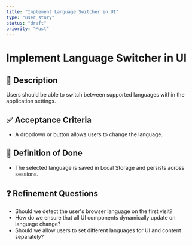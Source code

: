 ```yaml
---
title: "Implement Language Switcher in UI"
type: "user_story"
status: "draft"
priority: "Must"
---
```


# Implement Language Switcher in UI

## 📌 Description
Users should be able to switch between supported languages within the application settings.

## ✅ Acceptance Criteria
- A dropdown or button allows users to change the language.

## 🎯 Definition of Done
- The selected language is saved in Local Storage and persists across sessions.

## ❓ Refinement Questions
- Should we detect the user's browser language on the first visit?
- How do we ensure that all UI components dynamically update on language change?
- Should we allow users to set different languages for UI and content separately?
